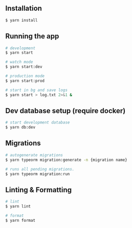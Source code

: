 ## Installation

```bash
$ yarn install
```

## Running the app

```bash
# development
$ yarn start

# watch mode
$ yarn start:dev

# production mode
$ yarn start:prod

# start in bg and save logs
$ yarn start > log.txt 2>&1 &
```

## Dev database setup (require docker)

```bash
# start development database
$ yarn db:dev
```

## Migrations

```bash
# autogenerate migrations
$ yarn typeorm migration:generate -n {migration name}

# runs all pending migrations.
$ yarn typeorm migration:run
```

## Linting & Formatting

```bash
# lint
$ yarn lint

# format
$ yarn format
```